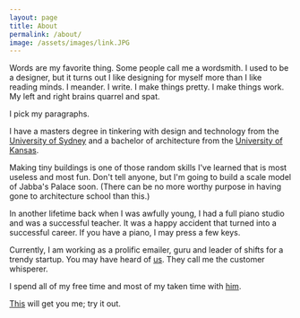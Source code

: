 ```yaml
---
layout: page
title: About
permalink: /about/
image: /assets/images/link.JPG
---
```


Words are my favorite thing. Some people call me a wordsmith. I used to be a designer, but it turns out I like designing for myself more than I like reading minds. I meander. I write. I make things pretty. I make things work. My left and right brains quarrel and spat.

I pick my paragraphs.

I have a masters degree in tinkering with design and technology from the [University of Sydney](http://sydney.edu.au/architecture/programs_of_study/postgraduate/IDEA.shtml) and a bachelor of architecture from the [University of Kansas](http://sadp.ku.edu/).

Making tiny buildings is one of those random skills I've learned that is most useless and most fun. Don't tell anyone, but I'm going to build a scale model of Jabba's Palace soon. (There can be no more worthy purpose in having gone to architecture school than this.)

In another lifetime back when I was awfully young, I had a full piano studio and was a successful teacher. It was a happy accident that turned into a successful career. If you have a piano, I may press a few keys. 

Currently, I am working as a prolific emailer, guru and leader of shifts for a trendy startup. You may have heard of [us](http://www.squarespace.com). They call me the customer whisperer.

I spend all of my free time and most of my taken time with [him](http://www.championsonsea.com).

[This](mailto:amy@brightandbonvivant.com) will get you me; try it out.